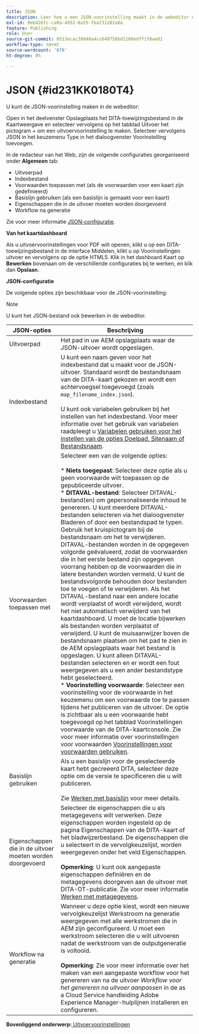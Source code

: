```yaml
---
title: JSON
description: Leer hoe u een JSON-voorinstelling maakt in de webeditor en het kaartdashboard. Configureer de JSON-uitvoervoorinstelling in AEM hulplijnen.
exl-id: 9eb426fc-ca0a-4932-8a55-fea731281a0a
feature: Publishing
role: User
source-git-commit: 0513ecac38840a4cc649758bd1180edff1f8aed1
workflow-type: tm+mt
source-wordcount: '676'
ht-degree: 0%

---
```


# JSON {#id231KK0180T4}

U kunt de JSON-voorinstelling maken in de webeditor:

Open in het deelvenster Opslagplaats het DITA-toewijzingsbestand in de Kaartweergave en selecteer vervolgens op het tabblad Uitvoer het pictogram + om een uitvoervoorinstelling te maken. Selecteer vervolgens JSON in het keuzemenu Type in het dialoogvenster Voorinstelling toevoegen.

In de redacteur van het Web, zijn de volgende configuraties georganiseerd onder **Algemeen** tab:

- Uitvoerpad
- Indexbestand
- Voorwaarden toepassen met \(als de voorwaarden voor een kaart zijn gedefinieerd\)
- Basislijn gebruiken \(als een basislijn is gemaakt voor een kaart\)
- Eigenschappen die in de uitvoer moeten worden doorgevoerd
- Workflow na generatie

Zie voor meer informatie [JSON-configuratie](#id231KJA00REJ).

**Van het kaartdashboard**

Als u uitvoervoorinstellingen voor PDF wilt openen, klikt u op een DITA-toewijzingsbestand in de interface Middelen, klikt u op Voorinstellingen uitvoer en vervolgens op de optie HTML5. Klik in het dashboard Kaart op **Bewerken** bovenaan om de verschillende configuraties bij te werken, en klik dan **Opslaan**.

**JSON-configuratie**

De volgende opties zijn beschikbaar voor de JSON-voorinstelling:

>[!NOTE]
>
> U kunt het JSON-bestand ook bewerken in de webeditor.

| JSON-opties | Beschrijving |
| --- | --- |
| Uitvoerpad | Het pad in uw AEM opslagplaats waar de JSON-uitvoer wordt opgeslagen. |
| Indexbestand | U kunt een naam geven voor het indexbestand dat u maakt voor de JSON-uitvoer. Standaard wordt de bestandsnaam van de DITA-kaart gekozen en wordt een achtervoegsel toegevoegd (zoals `map_filename_index.json`).<br><br>U kunt ook variabelen gebruiken bij het instellen van het indexbestand. Voor meer informatie over het gebruik van variabelen raadpleegt u [Variabelen gebruiken voor het instellen van de opties Doelpad, Sitenaam of Bestandsnaam](generate-output-use-variables.md#id18BUG70K05Z). |
| Voorwaarden toepassen met | Selecteer een van de volgende opties:<br><br>* **Niets toegepast**: Selecteer deze optie als u geen voorwaarde wilt toepassen op de gepubliceerde uitvoer.<br>* **DITAVAL-bestand**: Selecteer DITAVAL-bestand(en) om gepersonaliseerde inhoud te genereren. U kunt meerdere DITAVAL-bestanden selecteren via het dialoogvenster Bladeren of door een bestandspad te typen. Gebruik het kruispictogram bij de bestandsnaam om het te verwijderen. DITAVAL-bestanden worden in de opgegeven volgorde geëvalueerd, zodat de voorwaarden die in het eerste bestand zijn opgegeven voorrang hebben op de voorwaarden die in latere bestanden worden vermeld. U kunt de bestandsvolgorde behouden door bestanden toe te voegen of te verwijderen. Als het DITAVAL-bestand naar een andere locatie wordt verplaatst of wordt verwijderd, wordt het niet automatisch verwijderd van het kaartdashboard. U moet de locatie bijwerken als bestanden worden verplaatst of verwijderd. U kunt de muisaanwijzer boven de bestandsnaam plaatsen om het pad te zien in de AEM opslagplaats waar het bestand is opgeslagen. U kunt alleen DITAVAL-bestanden selecteren en er wordt een fout weergegeven als u een ander bestandstype hebt geselecteerd.<br>* **Voorinstelling voorwaarde**: Selecteer een voorinstelling voor de voorwaarde in het keuzemenu om een voorwaarde toe te passen tijdens het publiceren van de uitvoer. De optie is zichtbaar als u een voorwaarde hebt toegevoegd op het tabblad Voorinstellingen voorwaarde van de DITA-kaartconsole. Zie voor meer informatie over voorinstellingen voor voorwaarden [Voorinstellingen voor voorwaarden gebruiken](generate-output-use-condition-presets.md#id1825FL004PN). |
| Basislijn gebruiken | Als u een basislijn voor de geselecteerde kaart hebt gecreeerd DITA, selecteer deze optie om de versie te specificeren die u wilt publiceren.<br><br>Zie [Werken met basislijn](generate-output-use-baseline-for-publishing.md#id1825FI0J0PF) voor meer details. |
| Eigenschappen die in de uitvoer moeten worden doorgevoerd | Selecteer de eigenschappen die u als metagegevens wilt verwerken. Deze eigenschappen worden ingesteld op de pagina Eigenschappen van de DITA-kaart of het bladwijzerbestand. De eigenschappen die u selecteert in de vervolgkeuzelijst, worden weergegeven onder het veld Eigenschappen.<br><br>**Opmerking**: U kunt ook aangepaste eigenschappen definiëren en de metagegevens doorgeven aan de uitvoer met DITA-OT-publicatie. Zie voor meer informatie [Werken met metagegevens](metadata-dita.md#id21BJ00QD0XA). |
| Workflow na generatie | Wanneer u deze optie kiest, wordt een nieuwe vervolgkeuzelijst Werkstroom na generatie weergegeven met alle werkstromen die in AEM zijn geconfigureerd. U moet een werkstroom selecteren die u wilt uitvoeren nadat de werkstroom van de outputgeneratie is voltooid.<br><br>**Opmerking**: Zie voor meer informatie over het maken van een aangepaste workflow voor het genereren van na de uitvoer _Workflow voor het genereren na uitvoer aanpassen_ in de as a Cloud Service handleiding Adobe Experience Manager-hulplijnen installeren en configureren. |

**Bovenliggend onderwerp:**[ Uitvoervoorinstellingen](generate-output-understand-presets.md)
